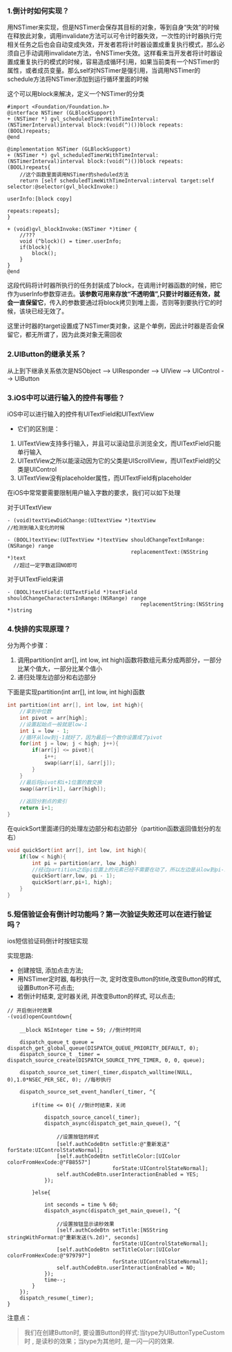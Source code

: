 ### 1.倒计时如何实现？

用NSTimer来实现，但是NSTimer会保存其目标的对象，等到自身“失效”的时候在释放此对象，调用invalidate方法可以可令计时器失效，一次性的计时器执行完相关任务之后也会自动变成失效，开发者若将计时器设置成重复执行模式，那么必须自己手动调用invalidate方法，令NSTimer失效。这样看来当开发者将计时器设置成重复执行的模式的时候，容易造成循环引用，如果当前类有一个NSTimer的属性，或者成员变量。那么self对NSTimer是强引用，当调用NSTimer的schedule方法将NSTimer添加到运行循环里面的时候

这个可以用block来解决，定义一个NSTimer的分类

```objc
#import <Foundation/Foundation.h>
@interface NSTimer (GLBlockSupport)
+ (NSTimer *) gvl_scheduledTimerWithTimeInterval:(NSTimerInterval)interval block:(void(^)())block repeats:(BOOL)repeats;
@end

@implementation NSTimer (GLBlockSupport)
+ (NSTimer *) gvl_scheduledTimerWithTimeInterval:(NSTimerInterval)interval block:(void(^)())block repeats:(BOOL)repeats{
    //这个函数里面调用NSTimer的sheduled方法
    return [self scheduledTimeWithTimeInterval:interval target:self selector:@selector(gvl_blockInvoke:) 
                                                                    userInfo:[block copy]
                                                                    repeats:repeats];
}

+ (void)gvl_blockInvoke:(NSTimer *)timer {
    //???
    void (^block)() = timer.userInfo;
    if(block){
        block();
    }
}
@end
```

这段代码将计时器所执行的任务封装成了block，在调用计时器函数的时候，把它作为userInfo参数穿进去。**该参数可用来存放“不透明值”,只要计时器还有效，就会一直保留它**，传入的参数要通过将block拷贝到堆上面，否则等到要执行它的时候，该块已经无效了。

这里计时器的target设置成了NSTimer类对象，这是个单例，因此计时器是否会保留它，都无所谓了，因为此类对象无需回收

### 2.UIButton的继承关系？

从上到下继承关系依次是NSObject --&gt; UIResponder --&gt; UIView --&gt; UIControl --&gt; UIButton

### 3.iOS中可以进行输入的控件有哪些？

iOS中可以进行输入的控件有UITextField和UITextView

* 它们的区别是：

1.  UITextView支持多行输入，并且可以滚动显示浏览全文，而UITextField只能单行输入
2. UITextView之所以能滚动因为它的父类是UIScrollView，而UITextField的父类是UIControl
3. UITextView没有placeholder属性，而UITextField有placeholder

在iOS中常常要需要限制用户输入字数的要求，我们可以如下处理

对于UITextView

```objc
- (void)textViewDidChange:(UItextView *)textView
//检测到输入变化的时候

- (BOOL)textView:(UITextView *)textView shouldChangeTextInRange:(NSRange) range 
                                        replacementText:(NSString *)text
  //超过一定字数返回NO即可   
```

对于UITextField来讲

```objc
- (BOOL)textField:(UITextField *)textField shouldChangeCharactersInRange:(NSRange) range
                                           replacementString:(NSString *)string 
```

                                                  

### 4.快排的实现原理？

分为两个步骤：

1. 调用partition\(int arr\[\], int low, int high\)函数将数组元素分成两部分，一部分比某个值大，一部分比某个值小
2. 递归处理左边部分和右边部分

下面是实现partition\(int arr\[\], int low, int high\)函数

```c
int partition(int arr[], int low, int high){
    //拿到中位数
    int pivot = arr[high];
    //设置起始点一般就是low-1
    int i = low - 1;
    //循环从low到j-1就好了，因为最后一个数你设置成了pivot
    for(int j = low; j < high; j++){
        if(arr[j] <= pivot){
            i++;
            swap(&arr[i], &arr[j]);
        }
    }
    //最后将pivot和i+1位置的数交换
    swap(&arr[i+1], &arr[high]);
    
    //返回分割点的索引
    return i+1;
} 
```

在quickSort里面递归的处理左边部分和右边部分（partition函数返回值划分的左右）

```c
void quickSort(int arr[], int low, int high){
    if(low < high){
        int pi = partition(arr, low ,high)
        //经过partition之后pi位置上的元素已经不需要在动了，所以左边是从low到pi-1,右边是pi+1到high
        quickSort(arr,low, pi - 1);
        quickSort(arr,pi+1, high);
    }
}
```

### 5.短信验证会有倒计时功能吗？第一次验证失败还可以在进行验证吗？

ios短信验证码倒计时按钮实现

实现思路:

* 创建按钮, 添加点击方法;
* 用NSTimer定时器, 每秒执行一次, 定时改变Button的title,改变Button的样式, 设置Button不可点击;
* 若倒计时结束, 定时器关闭, 并改变Button的样式, 可以点击;

```objc
// 开启倒计时效果
-(void)openCountdown{

    __block NSInteger time = 59; //倒计时时间

    dispatch_queue_t queue = dispatch_get_global_queue(DISPATCH_QUEUE_PRIORITY_DEFAULT, 0);
    dispatch_source_t _timer = dispatch_source_create(DISPATCH_SOURCE_TYPE_TIMER, 0, 0, queue);

    dispatch_source_set_timer(_timer,dispatch_walltime(NULL, 0),1.0*NSEC_PER_SEC, 0); //每秒执行

    dispatch_source_set_event_handler(_timer, ^{

        if(time <= 0){ //倒计时结束，关闭

            dispatch_source_cancel(_timer);
            dispatch_async(dispatch_get_main_queue(), ^{

                //设置按钮的样式
                [self.authCodeBtn setTitle:@"重新发送" forState:UIControlStateNormal];
                [self.authCodeBtn setTitleColor:[UIColor colorFromHexCode:@"FB8557"] 
                                  forState:UIControlStateNormal];
                self.authCodeBtn.userInteractionEnabled = YES;
            });

        }else{

            int seconds = time % 60;
            dispatch_async(dispatch_get_main_queue(), ^{

                //设置按钮显示读秒效果
                [self.authCodeBtn setTitle:[NSString stringWithFormat:@"重新发送(%.2d)", seconds] 
                                  forState:UIControlStateNormal];
                [self.authCodeBtn setTitleColor:[UIColor colorFromHexCode:@"979797"] 
                                  forState:UIControlStateNormal];
                self.authCodeBtn.userInteractionEnabled = NO;
            });
            time--;
        }
    });
    dispatch_resume(_timer);
}
```

注意点：

> 我们在创建Button时, 要设置Button的样式:当type为UIButtonTypeCustom时 , 是读秒的效果；当type为其他时, 是一闪一闪的效果.



